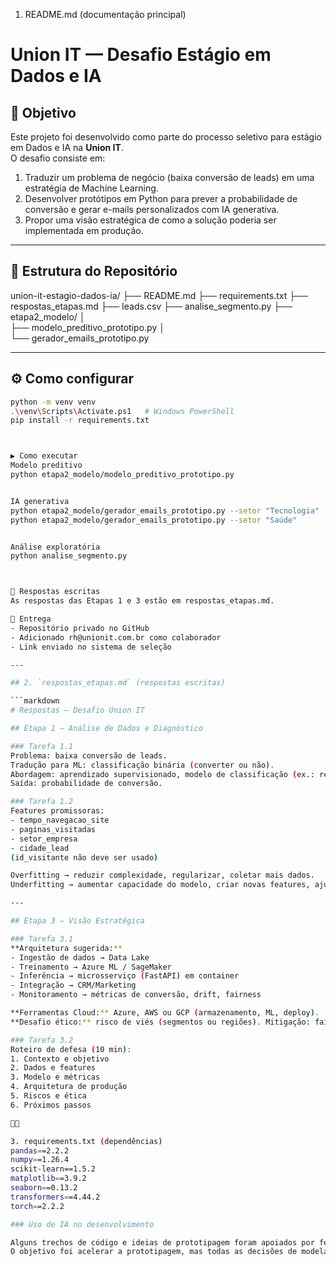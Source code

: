1. README.md (documentação principal)
# Union IT — Desafio Estágio em Dados e IA

## 📌 Objetivo
Este projeto foi desenvolvido como parte do processo seletivo para estágio em Dados e IA na **Union IT**.  
O desafio consiste em:
1. Traduzir um problema de negócio (baixa conversão de leads) em uma estratégia de Machine Learning.  
2. Desenvolver protótipos em Python para prever a probabilidade de conversão e gerar e-mails personalizados com IA generativa.  
3. Propor uma visão estratégica de como a solução poderia ser implementada em produção.

---

## 📂 Estrutura do Repositório

union-it-estagio-dados-ia/ 
├── README.md 
├── requirements.txt 
├── respostas_etapas.md 
├── leads.csv 
├── analise_segmento.py 
├── etapa2_modelo/ 
 │   
 ├── modelo_preditivo_prototipo.py 
 │   
 └── gerador_emails_prototipo.py

---

## ⚙️ Como configurar
```bash
python -m venv venv
.\venv\Scripts\Activate.ps1   # Windows PowerShell
pip install -r requirements.txt



▶️ Como executar
Modelo preditivo
python etapa2_modelo/modelo_preditivo_prototipo.py


IA generativa
python etapa2_modelo/gerador_emails_prototipo.py --setor "Tecnologia"
python etapa2_modelo/gerador_emails_prototipo.py --setor "Saúde"


Análise exploratória
python analise_segmento.py



📝 Respostas escritas
As respostas das Etapas 1 e 3 estão em respostas_etapas.md.

🚀 Entrega
- Repositório privado no GitHub
- Adicionado rh@unionit.com.br como colaborador
- Link enviado no sistema de seleção

---

## 2. `respostas_etapas.md` (respostas escritas)

```markdown
# Respostas — Desafio Union IT

## Etapa 1 — Análise de Dados e Diagnóstico

### Tarefa 1.1
Problema: baixa conversão de leads.  
Tradução para ML: classificação binária (converter ou não).  
Abordagem: aprendizado supervisionado, modelo de classificação (ex.: regressão logística, árvore de decisão).  
Saída: probabilidade de conversão.

### Tarefa 1.2
Features promissoras:
- tempo_navegacao_site
- paginas_visitadas
- setor_empresa
- cidade_lead  
(id_visitante não deve ser usado)

Overfitting → reduzir complexidade, regularizar, coletar mais dados.  
Underfitting → aumentar capacidade do modelo, criar novas features, ajustar hiperparâmetros.

---

## Etapa 3 — Visão Estratégica

### Tarefa 3.1
**Arquitetura sugerida:**  
- Ingestão de dados → Data Lake  
- Treinamento → Azure ML / SageMaker  
- Inferência → microsserviço (FastAPI) em container  
- Integração → CRM/Marketing  
- Monitoramento → métricas de conversão, drift, fairness

**Ferramentas Cloud:** Azure, AWS ou GCP (armazenamento, ML, deploy).  
**Desafio ético:** risco de viés (segmentos ou regiões). Mitigação: fairness checks, auditoria, revisão humana.

### Tarefa 3.2
Roteiro de defesa (10 min):  
1. Contexto e objetivo  
2. Dados e features  
3. Modelo e métricas  
4. Arquitetura de produção  
5. Riscos e ética  
6. Próximos passos



3. requirements.txt (dependências)
pandas==2.2.2
numpy==1.26.4
scikit-learn==1.5.2
matplotlib==3.9.2
seaborn==0.13.2
transformers==4.44.2
torch==2.2.2

### Uso de IA no desenvolvimento

Alguns trechos de código e ideias de prototipagem foram apoiados por ferramentas de IA generativa, sempre com revisão e adaptação manual.  
O objetivo foi acelerar a prototipagem, mas todas as decisões de modelagem, métricas, features e arquitetura foram analisadas e validadas por mim.


